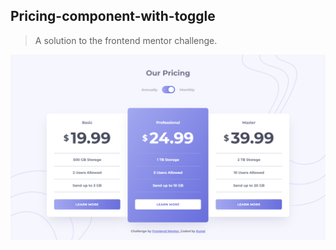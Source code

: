 ## Pricing-component-with-toggle

> A solution to the frontend mentor challenge.

![screenshot](./images/screenshot.png)

